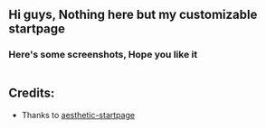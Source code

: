 ## Hi guys, Nothing here but my customizable startpage
### Here's some screenshots, Hope you like it 

![]()

## Credits: 
- Thanks to [aesthetic-startpage](https://github.com/Nainish-Rai/Aesthetic-Startpage)
